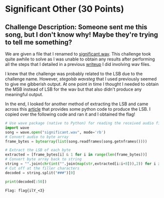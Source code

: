# Significant Other (30 Points)

## Challenge Description: Someone sent me this song, but I don't know why! Maybe they're trying to tell me something?


We are given a file that I renamed to [significant.wav](./significant.wav). This challenge took quite awhile to solve as I was unable to obtain any results after performing all the steps that I detailed in a previous [writeup](../../../Cyber%20Grabs%20CTF%202022/Forensics/Mr.%20Robot/README.md) I did involving wav files. 

I knew that the challenge was probably related to the LSB due to the challenge name. However, *stegolsb wavsteg* that I used previously seemed to give me gibberish output. At one point in time I thought I needed to obtain the MSB instead of LSB for the wav but that also didn't produce any meaningful output.

In the end, I looked for another method of extracting the LSB and came across this [article](https://sumit-arora.medium.com/audio-steganography-the-art-of-hiding-secrets-within-earshot-part-2-of-2-c76b1be719b3) that provides some python code to produce the LSB. I copied over the following code and ran it and I obtained the flag! 

```python
# Use wave package (native to Python) for reading the received audio file
import wave
song = wave.open("significant.wav", mode='rb')
# Convert audio to byte array
frame_bytes = bytearray(list(song.readframes(song.getnframes())))

# Extract the LSB of each byte
extracted = [frame_bytes[i] & 1 for i in range(len(frame_bytes))]
# Convert byte array back to string
string = "".join(chr(int("".join(map(str,extracted[i:i+8])),2)) for i in range(0,len(extracted),8))
# Cut off at the filler characters
decoded = string.split("###")[0]

print(decoded[:50])
```

```Flag: flag{ilY_<3}```
